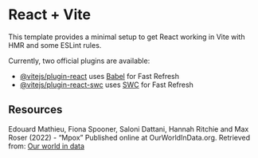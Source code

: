 # React + Vite

This template provides a minimal setup to get React working in Vite with HMR and some ESLint rules.

Currently, two official plugins are available:

- [@vitejs/plugin-react](https://github.com/vitejs/vite-plugin-react/blob/main/packages/plugin-react/README.md) uses [Babel](https://babeljs.io/) for Fast Refresh
- [@vitejs/plugin-react-swc](https://github.com/vitejs/vite-plugin-react-swc) uses [SWC](https://swc.rs/) for Fast Refresh

## Resources

Edouard Mathieu, Fiona Spooner, Saloni Dattani, Hannah Ritchie and Max Roser (2022) - “Mpox” Published online at OurWorldInData.org. Retrieved from: [Our world in data](https://ourworldindata.org/mpox)
